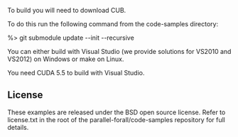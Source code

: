 To build you will need to download CUB.

To do this run the following command from the code-samples directory:

%> git submodule update --init --recursive

You can either build with Visual Studio (we provide solutions for VS2010 and VS2012) on Windows or make on Linux.

You need CUDA 5.5 to build with Visual Studio.

## License

These examples are released under the BSD open source license.  Refer to license.txt in the root of the parallel-forall/code-samples repository for full details.

